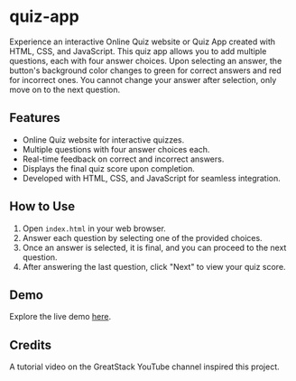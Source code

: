 # quiz-app

Experience an interactive Online Quiz website or Quiz App created with HTML, CSS, and JavaScript. This quiz app allows you to add multiple questions, each with four answer choices. Upon selecting an answer, the button's background color changes to green for correct answers and red for incorrect ones. You cannot change your answer after selection, only move on to the next question.

## Features

- Online Quiz website for interactive quizzes.
- Multiple questions with four answer choices each.
- Real-time feedback on correct and incorrect answers.
- Displays the final quiz score upon completion.
- Developed with HTML, CSS, and JavaScript for seamless integration.

## How to Use

1. Open `index.html` in your web browser.
2. Answer each question by selecting one of the provided choices.
3. Once an answer is selected, it is final, and you can proceed to the next question.
4. After answering the last question, click "Next" to view your quiz score.

## Demo

Explore the live demo [here](https://chamindud.github.io/quiz-app/).

## Credits

A tutorial video on the GreatStack YouTube channel inspired this project.
